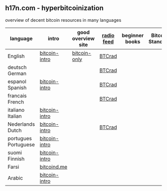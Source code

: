 ## h17n.com - hyperbitcoinization

overview of decent bitcoin resources in many languages

| language | intro | good overview site | [radio feed](https://btcrad.io/) | beginner books | Bitcoin Standard | good beginner podcast | good twitter feeds |
|----------|-------|--------------------|--------------------------------- | -------------- | ---------------- | --------------------- | ------------------ |
| English  | [bitcoin-intro](https://bitcoin-intro.com/) | [bitcoin-only](https://bitcoin-only.com/) | [BTCrad](https://btcrad.io/en/)     |                |                  |                       |                    |
| deutsch German  |          |   | [BTCrad](https://btcrad.io/de/)
| espanol Spanish | [bitcoin-intro](https://bitcoin-intro.com/es/)  |   | [BTCrad](https://btcrad.io/es/)
| francais French |                                                 |   | [BTCrad](https://btcrad.io/fr/)
| italiano Italian | [bitcoin-intro](https://bitcoin-intro.com/it/) |
| Nederlands Dutch | [bitcoin-intro](https://bitcoin-intro.com/nl/) |   | [BTCrad](https://btcrad.io/nl/)
| portugues Portuguese | [bitcoin-intro](bitcoin-intro) |
| suomi Finnish | [bitcoin-intro](https://bitcoin-intro.com/fi/) |
| Farsi  | [bitcoind.me](https://bitcoind.me/) |
| Arabic | [bitcoin-intro](https://bitcoin-intro.com/ar/) | 

